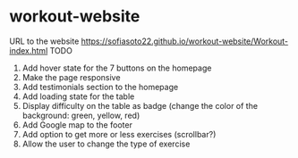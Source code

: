 # workout-website
URL to the website https://sofiasoto22.github.io/workout-website/Workout-index.html
TODO
1. Add hover state for the 7 buttons on the homepage
2. Make the page responsive
3. Add testimonials section to the homepage
4. Add loading state for the table
5. Display difficulty on the table as badge (change the color of the background: green, yellow, red)
6. Add Google map to the footer
7. Add option to get more or less exercises (scrollbar?)
8. Allow the user to change the type of exercise
